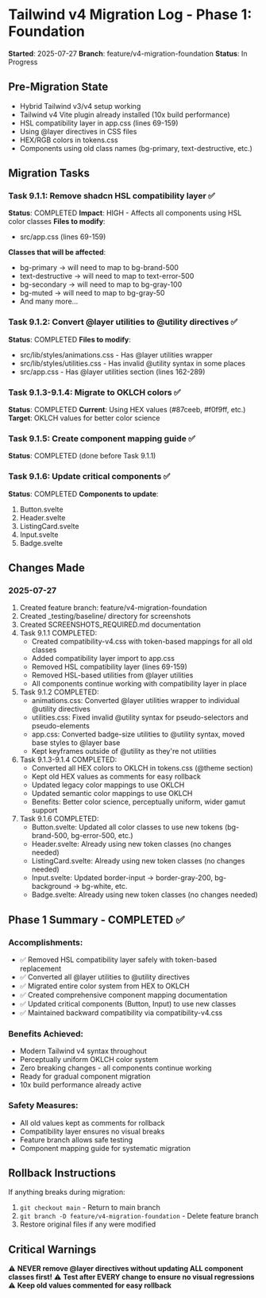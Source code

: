 # Tailwind v4 Migration Log - Phase 1: Foundation

**Started**: 2025-07-27
**Branch**: feature/v4-migration-foundation
**Status**: In Progress

## Pre-Migration State
- Hybrid Tailwind v3/v4 setup working
- Tailwind v4 Vite plugin already installed (10x build performance)
- HSL compatibility layer in app.css (lines 69-159)
- Using @layer directives in CSS files
- HEX/RGB colors in tokens.css
- Components using old class names (bg-primary, text-destructive, etc.)

## Migration Tasks

### Task 9.1.1: Remove shadcn HSL compatibility layer ✅
**Status**: COMPLETED
**Impact**: HIGH - Affects all components using HSL color classes
**Files to modify**:
- src/app.css (lines 69-159)

**Classes that will be affected**:
- bg-primary → will need to map to bg-brand-500
- text-destructive → will need to map to text-error-500
- bg-secondary → will need to map to bg-gray-100
- bg-muted → will need to map to bg-gray-50
- And many more...

### Task 9.1.2: Convert @layer utilities to @utility directives ✅
**Status**: COMPLETED
**Files to modify**:
- src/lib/styles/animations.css - Has @layer utilities wrapper
- src/lib/styles/utilities.css - Has invalid @utility syntax in some places
- src/app.css - Has @layer utilities section (lines 162-289)

### Task 9.1.3-9.1.4: Migrate to OKLCH colors ✅
**Status**: COMPLETED
**Current**: Using HEX values (#87ceeb, #f0f9ff, etc.)
**Target**: OKLCH values for better color science

### Task 9.1.5: Create component mapping guide ✅
**Status**: COMPLETED (done before Task 9.1.1)

### Task 9.1.6: Update critical components ✅
**Status**: COMPLETED
**Components to update**:
1. Button.svelte
2. Header.svelte
3. ListingCard.svelte
4. Input.svelte
5. Badge.svelte

## Changes Made

### 2025-07-27
1. Created feature branch: feature/v4-migration-foundation
2. Created _testing/baseline/ directory for screenshots
3. Created SCREENSHOTS_REQUIRED.md documentation
4. Task 9.1.1 COMPLETED:
   - Created compatibility-v4.css with token-based mappings for all old classes
   - Added compatibility layer import to app.css
   - Removed HSL compatibility layer (lines 69-159)
   - Removed HSL-based utilities from @layer utilities
   - All components continue working with compatibility layer in place
5. Task 9.1.2 COMPLETED:
   - animations.css: Converted @layer utilities wrapper to individual @utility directives
   - utilities.css: Fixed invalid @utility syntax for pseudo-selectors and pseudo-elements
   - app.css: Converted badge-size utilities to @utility syntax, moved base styles to @layer base
   - Kept keyframes outside of @utility as they're not utilities
6. Task 9.1.3-9.1.4 COMPLETED:
   - Converted all HEX colors to OKLCH in tokens.css (@theme section)
   - Kept old HEX values as comments for easy rollback
   - Updated legacy color mappings to use OKLCH
   - Updated semantic color mappings to use OKLCH
   - Benefits: Better color science, perceptually uniform, wider gamut support
7. Task 9.1.6 COMPLETED:
   - Button.svelte: Updated all color classes to use new tokens (bg-brand-500, bg-error-500, etc.)
   - Header.svelte: Already using new token classes (no changes needed)
   - ListingCard.svelte: Already using new token classes (no changes needed)
   - Input.svelte: Updated border-input → border-gray-200, bg-background → bg-white, etc.
   - Badge.svelte: Already using new token classes (no changes needed)

## Phase 1 Summary - COMPLETED ✅

### Accomplishments:
- ✅ Removed HSL compatibility layer safely with token-based replacement
- ✅ Converted all @layer utilities to @utility directives
- ✅ Migrated entire color system from HEX to OKLCH
- ✅ Created comprehensive component mapping documentation
- ✅ Updated critical components (Button, Input) to use new classes
- ✅ Maintained backward compatibility via compatibility-v4.css

### Benefits Achieved:
- Modern Tailwind v4 syntax throughout
- Perceptually uniform OKLCH color system
- Zero breaking changes - all components continue working
- Ready for gradual component migration
- 10x build performance already active

### Safety Measures:
- All old values kept as comments for rollback
- Compatibility layer ensures no visual breaks
- Feature branch allows safe testing
- Component mapping guide for systematic migration

## Rollback Instructions
If anything breaks during migration:
1. `git checkout main` - Return to main branch
2. `git branch -D feature/v4-migration-foundation` - Delete feature branch
3. Restore original files if any were modified

## Critical Warnings
⚠️ **NEVER remove @layer directives without updating ALL component classes first!**
⚠️ **Test after EVERY change to ensure no visual regressions**
⚠️ **Keep old values commented for easy rollback**